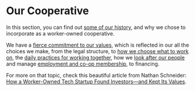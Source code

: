 # Our Cooperative

In this section, you can find out [some of our history](history.html), and why we chose to incorporate as a worker-owned cooperative.

We have a [fierce commitment to our values](purpose_and_vision.html), which is reflected in our all the choices we make, from the legal structure, to [how we choose what to work on](getting_aligned.html), the [daily practices for working together](working_together.html), how we [look after our people](looking_after_people.html) and manage [employment and co-op membership](employment_and_membership.html), to financing.

For more on that topic, check this beautiful article from Nathan Schneider: [How a Worker-Owned Tech Startup Found Investors—and Kept Its Values](yesmagazine.org/new-economy/how-a-worker-owned-tech-startup-found-investors-and-kept-its-values-20160426).